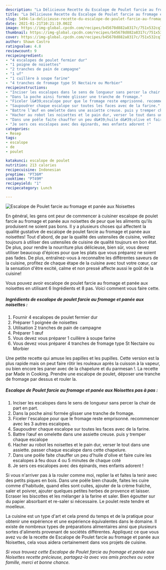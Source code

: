 ```yaml
---
description: "La Délicieuse Recette du Escalope de Poulet farcie au fromage et panée aux Noisettes"
title: "La Délicieuse Recette du Escalope de Poulet farcie au fromage et panée aux Noisettes"
slug: 5494-la-delicieuse-recette-du-escalope-de-poulet-farcie-au-fromage-et-panee-aux-noisettes
date: 2021-01-21T10:21:19.002Z
image: https://img-global.cpcdn.com/recipes/b45678d882a8317c/751x532cq70/escalope-de-poulet-farcie-au-fromage-et-panee-aux-noisettes-photo-principale-de-la-recette.jpg
thumbnail: https://img-global.cpcdn.com/recipes/b45678d882a8317c/751x532cq70/escalope-de-poulet-farcie-au-fromage-et-panee-aux-noisettes-photo-principale-de-la-recette.jpg
cover: https://img-global.cpcdn.com/recipes/b45678d882a8317c/751x532cq70/escalope-de-poulet-farcie-au-fromage-et-panee-aux-noisettes-photo-principale-de-la-recette.jpg
author: Shawn Castro
ratingvalue: 4.8
reviewcount: 9
recipeingredient:
- "4 escalopes de poulet fermier dur"
- "1 poigne de noisettes"
- "2 tranches de pain de campagne"
- "1 uf"
- "1 cuillère à soupe farine"
- "4 tranches de fromage type St Nectaire ou Morbier"
recipeinstructions:
- "Inciser les escalopes dans le sens de longueur sans percer la chair de part en part."
- "Dans la poche ainsi formée glisser une tranche de fromage."
- "Ficeler l&#39;escalope pour que le fromage reste emprisonné. recommencer avec les 3 autres escalopes."
- "Saupoudrer chaque escalope sur toutes les faces avec de la farine."
- "Battre l’œuf en omelette dans une assiette creuse. puis y tremper chaque escalope"
- "Hacher au robot les noisettes et le pain dur, verser le tout dans une assiette. passer chaque escalope dans cette chapelure."
- "Dans une poêle faite chauffer un peu d&#39;huile d&#39;olive et faire cuire les escalopes à feu doux 4 ou 5 minutes de chaque coté"
- "Je sers ces escalopes avec des épinards, mes enfants adorent !"
categories:
- Resep
tags:
- escalope
- de
- poulet

katakunci: escalope de poulet 
nutrition: 213 calories
recipecuisine: Indonesian
preptime: "PT36M"
cooktime: "PT49M"
recipeyield: "1"
recipecategory: Lunch

---
```



![Escalope de Poulet farcie au fromage et panée aux Noisettes](https://img-global.cpcdn.com/recipes/b45678d882a8317c/751x532cq70/escalope-de-poulet-farcie-au-fromage-et-panee-aux-noisettes-photo-principale-de-la-recette.jpg)

En général, les gens ont peur de commencer à cuisiner escalope de poulet farcie au fromage et panée aux noisettes de peur que les aliments qu'ils produisent ne soient pas bons. Il y a plusieurs choses qui affectent la qualité gustative de escalope de poulet farcie au fromage et panée aux noisettes! Tout d'abord, de par la qualité des ustensiles de cuisine, veillez toujours à utiliser des ustensiles de cuisine de qualité toujours en bon état. De plus, pour rendre la nourriture plus délicieuse, bien sûr, vous devez utiliser beaucoup d'épices pour que les plats que vous préparez ne soient pas fades. De plus, entraînez-vous à reconnaître les différentes saveurs de la cuisine, profitez de chaque étape de la cuisine avec tout votre cœur, car la sensation d'être excité, calme et non pressé affecte aussi le goût de la cuisine!

<!--inarticleads1-->

Vous pouvez avoir escalope de poulet farcie au fromage et panée aux noisettes en utilisant 6 Ingrédients et 8 pas. Voici comment vous faire cette.

##### Ingrédients de escalope de poulet farcie au fromage et panée aux noisettes :

1. Fournir 4 escalopes de poulet fermier dur
1. Préparer 1 poignée de noisettes
1. Utilisation 2 tranches de pain de campagne
1. Préparer 1 œuf
1. Vous devez vous préparer 1 cuillère à soupe farine
1. Vous devez vous préparer 4 tranches de fromage type St Nectaire ou Morbier


Une petite recette qui amuse les papilles et les pupilles. Cette version est la plus rapide mais on peut faire rôtir les rouleaux après la cuisson à la vapeur, ou bien encore les paner avec de la chapelure et du parmesan !. La recette par Made in Cooking. Prendre une escalope de poulet, déposer une tranche de fromage par dessus et rouler la. 

<!--inarticleads2-->

##### Escalope de Poulet farcie au fromage et panée aux Noisettes pas à pas :

1. Inciser les escalopes dans le sens de longueur sans percer la chair de part en part.
1. Dans la poche ainsi formée glisser une tranche de fromage.
1. Ficeler l&#39;escalope pour que le fromage reste emprisonné. recommencer avec les 3 autres escalopes.
1. Saupoudrer chaque escalope sur toutes les faces avec de la farine.
1. Battre l’œuf en omelette dans une assiette creuse. puis y tremper chaque escalope
1. Hacher au robot les noisettes et le pain dur, verser le tout dans une assiette. passer chaque escalope dans cette chapelure.
1. Dans une poêle faite chauffer un peu d&#39;huile d&#39;olive et faire cuire les escalopes à feu doux 4 ou 5 minutes de chaque coté
1. Je sers ces escalopes avec des épinards, mes enfants adorent !


Si vous n&#39;arriver pas à la rouler comme moi, replier la et faites la tenir avec des petits piques en bois. Dans une poêle bien chaude, faites les cuire comme d&#39;habitude, quand elles sont cuites, ajouter de la crème fraîche, saler et poivrer, ajouter quelques petites herbes de provence et laisser. Ecraser les biscottes et les mélanger à la farine et saler. Bien égoutter sur du papier absorbant et re-saler si nécessaire. Le poulet reste tendre et moelleux. 

<!--inarticleads1-->

<p>
La cuisine est un type d'art et cela prend du temps et de la pratique pour obtenir une expérience et une expérience équivalentes dans le domaine. Il existe de nombreux types de préparations alimentaires ainsi que plusieurs sortes d'aliments provenant de sociétés différentes. Appliquez ce que vous avez vu de la recette de Escalope de Poulet farcie au fromage et panée aux Noisettes, cela vous aidera certainement dans vos projets de cuisine.
</p>

<p>
<i>Si vous trouvez cette Escalope de Poulet farcie au fromage et panée aux Noisettes recette précieuse, partagez-la avec vos amis proches ou votre famille, merci et bonne chance.</i>
</p>
